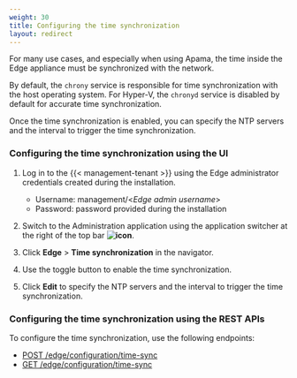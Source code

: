 ```yaml
---
weight: 30
title: Configuring the time synchronization 
layout: redirect
---
```


For many use cases, and especially when using Apama, the time inside the Edge appliance must be synchronized with the network.

By default, the `chrony` service is responsible for time synchronization with the host operating system. For Hyper-V, the `chronyd` service is disabled by default for accurate time synchronization.

Once the time synchronization is enabled, you can specify the NTP servers and the interval to trigger the time synchronization.

### Configuring the time synchronization using the UI

1. Log in to the {{< management-tenant >}} using the Edge administrator credentials created during the installation.

   - Username: management/<*Edge admin username*>
   - Password: password provided during the installation
2. Switch to the Administration application using the application switcher at the right of the top bar **<img class="Default" src="/images/icons/switcher-icon.png" alt="icon" style="display: inline; float: none">**.
3. Click **Edge** > **Time synchronization** in the navigator.
4. Use the toggle button to enable the time synchronization.
5. Click **Edit** to specify the NTP servers and the interval to trigger the time synchronization.

### Configuring the time synchronization using the REST APIs

To configure the time synchronization, use the following endpoints:

- [POST /edge/configuration/time-sync](/edge/rest-api/#post-edgeconfigurationtime-sync)
- [GET /edge/configuration/time-sync](/edge/rest-api/#get-edgeconfigurationtime-sync)
